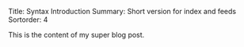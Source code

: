 Title: Syntax Introduction
Summary: Short version for index and feeds
Sortorder: 4

This is the content of my super blog post.
